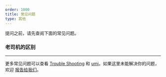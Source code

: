 ```yaml
---
order: 1000
title: 常见问题
type: 其他
---
```


提问之前，请先查阅下面的常见问题。

### 老司机的区别

---

更多常见问题可以查看 [Trouble Shooting](https://github.com/facebookincubator/create-react-app/blob/master/packages/react-scripts/template/README.md#troubleshooting) 和 [umi](https://github.com/umijs/umi)。如果这里未能解决你的问题，欢迎 [报告给我们](https://github.com/olddriversclub/olddrivers/issues)。
